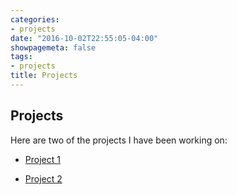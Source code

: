 ```yaml
---
categories:
- projects
date: "2016-10-02T22:55:05-04:00"
showpagemeta: false
tags:
- projects
title: Projects
---
```

## Projects 

Here are two of the projects I have been working on:

- [Project 1](/Project1/)

- [Project 2](/Project2/)

